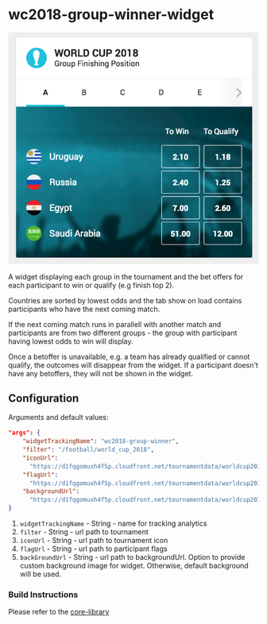 # wc2018-group-winner-widget

![](./screenshot.png)

A widget displaying each group in the tournament and the bet offers for each participant to win or qualify (e.g finish top 2).

Countries are sorted by lowest odds and the tab show on load contains participants who have the next coming match.

If the next coming match runs in parallell with another match and participants are from two different groups - the group with participant having lowest odds to win will display.

Once a betoffer is unavailable, e.g. a team has already qualified or cannot qualify, the outcomes will disappear from the widget. If a participant doesn't have any betoffers, they will not be shown in the widget.

## Configuration

Arguments and default values:

```json
"args": {
    "widgetTrackingName": "wc2018-group-winner",
    "filter": "/football/world_cup_2018",
    "iconUrl":
      "https://d1fqgomuxh4f5p.cloudfront.net/tournamentdata/worldcup2018/icons/world_cup_2018_inverted.svg",
    "flagUrl":
      "https://d1fqgomuxh4f5p.cloudfront.net/tournamentdata/worldcup2018/icons/",
    "backgroundUrl":
      "https://d1fqgomuxh4f5p.cloudfront.net/tournamentdata/worldcup2018/overview-bw-bg-desktop.jpg",
}
```

1.  `widgetTrackingName` - String - name for tracking analytics
2.  `filter` - String - url path to tournament
3.  `iconUrl` - String - url path to tournament icon
4.  `flagUrl` - String - url path to participant flags
5.  `backGroundUrl` - String - url path to backgroundUrl. Option to provide custom background image for widget. Otherwise, default background will be used.

### Build Instructions

Please refer to the [core-library](https://github.com/kambi-sportsbook-widgets/widget-core-library)
